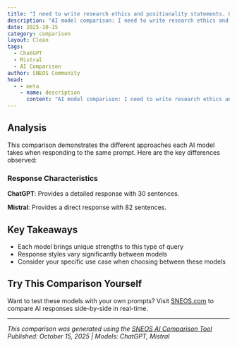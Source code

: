 ```yaml
---
title: "I need to write research ethics and positionality statements. Guide me: 1) Describe how ethical approval was obtained"
description: "AI model comparison: I need to write research ethics and positionality statements. Guide me: 1) Describe how ethical appr..."
date: 2025-10-15
category: comparison
layout: Clean
tags:
  - ChatGPT
  - Mistral
  - AI Comparison
author: SNEOS Community
head:
  - - meta
    - name: description
      content: "AI model comparison: I need to write research ethics and positionality statements. Guide me: 1) Describe how ethical approval was obtained..."
---
```


<ChatComparison
  title="I need to write research ethics and positionality statements. Guide me: 1) Describe how ethical approval was obtained"
  prompt="I need to write research ethics and positionality statements. Guide me: 1) Describe how ethical approval was obtained"
  :responses='{"ChatGPT": "Obtaining ethical approval is a critical step in conducting ethical research, particularly when dealing with human subjects or sensitive data. Here\u2019s a guide to structuring your description of how ethical approval was obtained for your research:\n\n### 1. Identify the Ethical Review Board:\nYou should begin by specifying the ethical review board or institutional review board (IRB) that reviewed your study. Mentioning the board\u2019s name establishes credibility.\n\n**Example:**  \n\u0022Ethical approval for this research was obtained from the Institutional Review Board (IRB) of [University/Organization Name].\u0022\n\n### 2. Provide the Review Process:\nNext, include details about the submission and review process. Describe how you prepared your application and what documentation was included.\n\n**Example:**  \n\u0022I submitted a comprehensive research proposal that outlined the study\u0027s objectives, design, methodologies, participant recruitment strategies, and data management plans. This proposal included informed consent forms and measures to protect participants\u2019 privacy and confidentiality.\u0022\n\n### 3. Mention Any Necessary Revisions:\nIt\u2019s common for review boards to request revisions or clarifications. If applicable, mention any feedback you received and how you addressed it.\n\n**Example:**  \n\u0022Following the initial submission, the IRB provided feedback requiring additional details on participant recruitment and enhanced privacy measures. After making the necessary revisions, the proposal was re-submitted and subsequently approved.\u0022\n\n### 4. Include Approval Details:\nSpecify the date of approval and any reference numbers. This adds transparency and allows others to verify the approval.\n\n**Example:**  \n\u0022The study was approved on [Date], and the approval reference number is [Reference Number].\u0022\n\n### 5. State Compliance Standards:\nYou may want to briefly mention that you adhered to relevant ethical guidelines, such as the Belmont Report, the Declaration of Helsinki, or specific national regulations regarding human subjects research.\n\n**Example:**  \n\u0022This research complies with the ethical principles outlined in the Belmont Report, including respect for persons, beneficence, and justice.\u0022\n\n### Complete Example:\n\u0022Ethical approval for this research was obtained from the Institutional Review Board (IRB) of [University/Organization Name]. I submitted a comprehensive research proposal that outlined the study\u2019s objectives, design, methodologies, participant recruitment strategies, and data management plans. This proposal included informed consent forms and measures to protect participants\u2019 privacy and confidentiality. Following the initial submission, the IRB provided feedback requiring additional details on participant recruitment and enhanced privacy measures. After making the necessary revisions, the proposal was re-submitted and subsequently approved. The study was approved on [Date], with the approval reference number [Reference Number]. This research complies with the ethical principles outlined in the Belmont Report, including respect for persons, beneficence, and justice.\u0022\n\nThis structured format should help you clearly communicate how ethical approval was obtained in your research.", "Mistral": "Certainly! Writing research ethics and positionality statements is crucial for ensuring transparency, integrity, and accountability in your research. Here\u2019s a step-by-step guide to help you describe how ethical approval was obtained:\n\n### Research Ethics Statement\n\n1. **Introduction**:\n   - Briefly introduce the importance of ethical considerations in your research.\n   - Mention the ethical guidelines or frameworks you followed (e.g., institutional guidelines, national regulations, international standards).\n\n2. **Ethical Approval Process**:\n   - **Institutional Review Board (IRB) or Ethics Committee**:\n     - Specify the name of the IRB or ethics committee that reviewed your research proposal.\n     - Describe the submission process, including the documents submitted (e.g., research protocol, consent forms, participant information sheets).\n   - **Approval Date**:\n     - Mention the date when ethical approval was granted.\n   - **Approval Number**:\n     - Provide the approval number or reference code if applicable.\n\n3. **Informed Consent**:\n   - Explain how informed consent was obtained from participants.\n   - Describe the consent process, including the information provided to participants and how consent was documented (e.g., written consent forms, verbal consent with audio recording).\n\n4. **Confidentiality and Data Protection**:\n   - Outline the measures taken to ensure the confidentiality and protection of participant data.\n   - Mention any data encryption, anonymization, or secure storage methods used.\n\n5. **Risk Management**:\n   - Discuss any potential risks to participants and how these were mitigated.\n   - Explain the procedures for handling adverse events or participant distress.\n\n6. **Ethical Considerations During Research**:\n   - Describe any ethical considerations that arose during the research process and how they were addressed.\n   - Mention any ethical dilemmas and the decisions made to resolve them.\n\n7. **Conclusion**:\n   - Summarize the ethical approval process and reiterate the commitment to ethical standards throughout the research.\n\n### Example:\n\n**Research Ethics Statement**\n\nEthical considerations are paramount in ensuring the integrity and validity of this research. The study adhered to the ethical guidelines set forth by [Institution Name] and the [National/International Ethical Guidelines].\n\nEthical approval was obtained from the [Institutional Review Board/Ethics Committee Name] at [Institution Name]. The research proposal, including the protocol, consent forms, and participant information sheets, was submitted for review. The approval was granted on [Date], with the approval number [Approval Number].\n\nInformed consent was obtained from all participants. Each participant was provided with a detailed information sheet and a consent form. Written consent was obtained, and participants were assured of their right to withdraw from the study at any time without penalty.\n\nConfidentiality and data protection were ensured through the use of anonymized data and secure storage methods. All data were encrypted and stored in a secure, password-protected database.\n\nPotential risks to participants were identified and mitigated through careful planning and risk management strategies. Procedures were in place to handle any adverse events or participant distress, ensuring the well-being of all participants.\n\nThroughout the research process, ethical considerations were continuously monitored and addressed. Any ethical dilemmas were resolved through consultation with the ethics committee and adherence to ethical guidelines.\n\nIn conclusion, the ethical approval process was rigorous and comprehensive, ensuring that the research was conducted with the highest ethical standards.\n\n### Positionality Statement\n\nA positionality statement reflects your personal background, biases, and how these might influence your research. Here\u2019s a guide to writing a positionality statement:\n\n1. **Introduction**:\n   - Explain the importance of positionality in research.\n   - Mention how your personal background and experiences might influence your research.\n\n2. **Personal Background**:\n   - Describe your personal background, including relevant demographic information (e.g., age, gender, ethnicity, socio-economic status).\n   - Discuss your educational and professional background.\n\n3. **Biases and Assumptions**:\n   - Identify any biases or assumptions you might have that could influence your research.\n   - Explain how you plan to mitigate these biases.\n\n4. **Relationship with Participants**:\n   - Describe your relationship with the research participants.\n   - Discuss any power dynamics and how you plan to address them.\n\n5. **Reflexivity**:\n   - Explain how you will practice reflexivity throughout the research process.\n   - Describe any methods you will use to reflect on your positionality and its impact on the research.\n\n6. **Conclusion**:\n   - Summarize your positionality statement and reiterate your commitment to ethical and unbiased research.\n\n### Example:\n\n**Positionality Statement**\n\nPositionality is a critical aspect of research, as it acknowledges the researcher\u0027s personal background and how it might influence the research process. As a researcher, my personal background and experiences inevitably shape my perspectives and interpretations.\n\nI am a [Your Age]-year-old [Your Gender] of [Your Ethnicity] descent, born and raised in [Your Location]. I have a [Your Educational Background] and have worked in [Your Professional Background]. These experiences have shaped my worldview and influenced my approach to research.\n\nI recognize that I may have biases and assumptions that could affect my research. For example, [Describe a specific bias or assumption]. To mitigate these biases, I will [Describe the methods you will use to address these biases, such as peer review, reflexive journaling, or participant feedback].\n\nMy relationship with the research participants is [Describe your relationship, e.g., as an outsider, insider, or somewhere in between]. I am aware of the power dynamics that may exist and will strive to create an equitable and respectful research environment.\n\nThroughout the research process, I will practice reflexivity by [Describe your methods for reflexivity, such as keeping a reflexive journal, discussing with peers, or seeking feedback from participants]. This will help me to continuously reflect on my positionality and its impact on the research.\n\nIn conclusion, acknowledging and addressing my positionality is essential for conducting ethical and unbiased research. I am committed to maintaining transparency and integrity throughout the research process.\n\nBy following these guidelines, you can create comprehensive and transparent research ethics and positionality statements."}' published-date="{DateTime.UtcNow:HH:mm}"
/>

## Analysis

This comparison demonstrates the different approaches each AI model takes when responding to the same prompt. Here are the key differences observed:

### Response Characteristics

**ChatGPT**: Provides a detailed response with 30 sentences. 

**Mistral**: Provides a direct response with 82 sentences. 

## Key Takeaways

- Each model brings unique strengths to this type of query
- Response styles vary significantly between models
- Consider your specific use case when choosing between these models

## Try This Comparison Yourself

Want to test these models with your own prompts? Visit [SNEOS.com](https://sneos.com) to compare AI responses side-by-side in real-time.

---

*This comparison was generated using the [SNEOS AI Comparison Tool](https://sneos.com)*
*Published: October 15, 2025 | Models: ChatGPT, Mistral*
